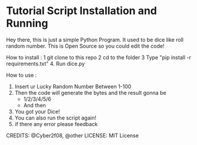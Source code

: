 # Tutorial Script Installation and Running

Hey there, this is just a simple Python Program. It used to be dice like roll random number.
This is Open Source so you could edit the code!

How to install :
1 git clone to this repo
2 cd to the folder
3 Type "pip install -r requirements.txt"
4. Run dice.py

How to use :
1. Insert ur Lucky Random Number Between 1-100 
2. Then the code will generate the bytes and the result gonna be 
    - 1/2/3/4/5/6
    - And then
3. You got your Dice!
4. You can also run the script again!
5. if there any error please feedback

CREDITS:
    @Cyber2f08, @other
LICENSE:
    MIT License
